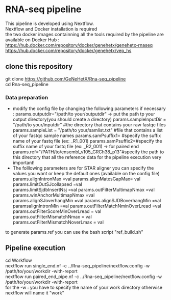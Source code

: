 # RNA-seq pipeline 
This pipeline is developed using Nextflow. \
Nextflow and Docker installation is required \
the two docker images containning all the tools required by the pipeline are available on Docker Hub : \
https://hub.docker.com/repository/docker/genehetx/genehetx-rnaseq \
https://hub.docker.com/repository/docker/genehetx/vep_hs

## clone this repository 

git clone https://github.com/GeNeHetX/Rna-seq_pipeline \
cd Rna-seq_pipeline 
### Data preparation 
* modify the config file by changing the following parameters if necessary :
params.outputdir="/path/to your/outputdir" -> put the path tp your output directory(you should create a directory) 
params.sampleInputDir = "/path/to your/inputdir" #the directory that contains your raw fastqc files 
params.sampleList = "/path/to your/samlist.txt" #file that contains a list of your fastqc sample names 
params.samPsuffix1= #specify the suffix name of your fastq file (ex: _R1_001)
params.samPsuffix2=#specify the suffix name of your fastq file (ex: _R2_001) -> for paired end
params.ref="/PATH/to/ensembl_v105_GRCh38_p13"#specify the path to this directory that all the reference data for the pipeline execution very important!
* The folllowing parameters are for STAR aligner you can specify the values you want or keep the default ones (available on the config file) 
params.alignIntronMax =val 
params.alignMatesGapMax= val  
params.limitOutSJcollapsed =val  
params.limitSjdbInsertNsj =val
params.outFilterMultimapNmax =val 
params.winAnchorMultimapNmax =val  
params.alignSJoverhangMin =val 
params.alignSJDBoverhangMin =val  
paramsalignIntronMin =val 
params.outFilterMatchNminOverLread =val 
params.outFilterScoreMinOverLread = val 
params.outFilterMismatchNmax = val  
params.outFilterMismatchNoverLmax = val  

to generate params.ref you can use the bash script "ref_build.sh"

## Pipeline execution 
cd Workflow \
nextflow run single_end.nf -c ../Rna-seq_pipeline/nextflow.config  -w /path/to/your/workdir  -with-report \
nextflow run paired_end_pipe.nf -c ../Rna-seq_pipeline/nextflow.config  -w /path/to/your/workdir  -with-report \
for the -w : you have to specify the name of your work directory otherwise nextflow will name it "work" 


